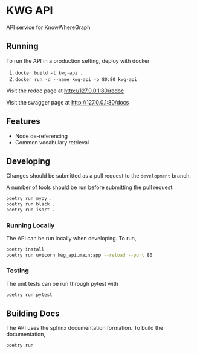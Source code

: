 # KWG API
API service for KnowWhereGraph

## Running
To run the API in a production setting, deploy with docker
1. `docker build -t kwg-api .`
2. `docker run -d --name kwg-api -p 80:80 kwg-api`

Visit the redoc page at http://127.0.0.1:80/redoc

Visit the swagger page at http://127.0.0.1:80/docs

## Features

- Node de-referencing
- Common vocabulary retrieval

## Developing

Changes should be submitted as a pull request to the `development` branch.

A number of tools should be run before submitting the pull request.

```bash
poetry run mypy .
poetry run black .
poetry run isort .
```

### Running Locally

The API can be run locally when developing. To run,

```bash
poetry install
poetry run uvicorn kwg_api.main:app --reload --port 80
```

### Testing

The unit tests can be run through pytest with

```commandline
poetry run pytest
```

## Building Docs
The API uses the sphinx documentation formation. To build the documentation,

```commandline
poetry run
```